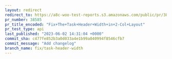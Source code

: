 ```yaml
---
layout: redirect
redirect_to: https://a8c-woo-test-reports.s3.amazonaws.com/public/pr/38585/api/index.html
pr_number: 38585
pr_title_encoded: "Fix+The+Task+Header+Width+in+2-Col+Layout"
pr_test_type: api
last_published: "2023-06-02 14:31:04 +0000"
commit_sha: c477fe852b3a0d033a4e1b99a040994f8546cfb7
commit_message: "Add changelog"
branch_name: fix/task-header-width
---
```

